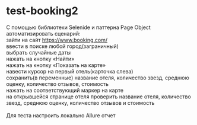 # test-booking2
С помощью библиотеки Selenide и паттерна Page Object автоматизировать сценарий: <br>
зайти на сайт https://www.booking.com/ <br>
ввести в поиске любой город(заграничный) <br>
выбрать случайные даты <br>
нажать на кнопку «Найти» <br>
нажать на кнопку «Показать на карте» <br>
навести курсор на первый отель(карточка слева) <br>
сохранить(в переменные) название отеля, количество звезд, среднюю оценку, количество отзывов, стоимость <br>
нажать на соответствующий маркер на карте <br>
на открывшейся странице отеля проверить название отеля, количество звезд, среднюю оценку, количество отзывов и стоимость<br>
<br>
Для теста настроить локально Allure отчет